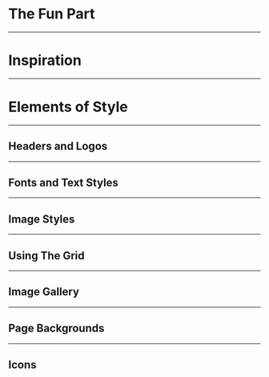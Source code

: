 # The Fun Part

---
# Inspiration

---
# Elements of Style

---
## Headers and Logos

---
## Fonts and Text Styles

---
## Image Styles

---
## Using The Grid

---
## Image Gallery

---
## Page Backgrounds

---
## Icons

